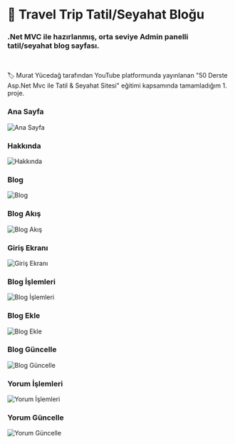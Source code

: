<h1> 🚀 Travel Trip Tatil/Seyahat Bloğu </h1>
<h3>.Net MVC ile hazırlanmış, orta seviye Admin panelli tatil/seyahat blog sayfası.</h3><br />
<p> 🏷️ Murat Yücedağ tarafından YouTube platformunda yayınlanan "50 Derste Asp.Net Mvc ile Tatil & Seyahat Sitesi" eğitimi kapsamında tamamladığım 1. proje.</p>

<h3>Ana Sayfa</h3>
<img src="https://github.com/user-attachments/assets/9a847041-9a55-4dd1-b231-1b9097c20047" title="Ana Sayfa" alt="Ana Sayfa">

<h3>Hakkında</h3>
<img src="https://github.com/user-attachments/assets/25334e1d-a2e1-4adb-aed3-aff6ee0f3b7b" title="Hakkında" alt="Hakkında">

<h3>Blog</h3>
<img src="https://github.com/user-attachments/assets/61bcfbf6-f983-4e38-8088-d0024b5542d4" title="Blog" alt="Blog">

<h3>Blog Akış</h3>
<img src="https://github.com/user-attachments/assets/9d13d45f-0371-4689-99f2-ab370cc91610" title="Blog Akış" alt="Blog Akış">

<h3>Giriş Ekranı</h3>
<img src="https://github.com/user-attachments/assets/0c8daf0c-aafa-4ef0-96e8-082e3d558b0c" title="Giriş Ekranı" alt="Giriş Ekranı">

<h3>Blog İşlemleri</h3>
<img src="https://github.com/user-attachments/assets/3b662f26-74b1-44bc-a971-5d0729f0fc95" title="Blog İşlemleri" alt="Blog İşlemleri">

<h3>Blog Ekle</h3>
<img src="https://github.com/user-attachments/assets/8f1183aa-9bd4-41cf-8040-b5ded3825694" title="Blog Ekle" alt="Blog Ekle">

<h3>Blog Güncelle</h3>
<img src="https://github.com/user-attachments/assets/ea6c05f4-84f0-466c-8f33-99fb4f055fea" title="Blog Güncelle" alt="Blog Güncelle">

<h3>Yorum İşlemleri</h3>
<img src="https://github.com/user-attachments/assets/39993ca2-0f36-419e-91ad-b7518822b55c" title="Yorum İşlemleri" alt="Yorum İşlemleri">

<h3>Yorum Güncelle</h3>
<img src="https://github.com/user-attachments/assets/1e00a2fd-c235-4a49-8162-952a24357f20" title="Yorum Güncelle" alt="Yorum Güncelle">
